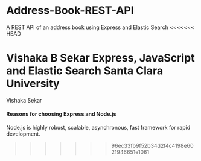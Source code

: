 # Address-Book-REST-API


A REST API of an address book using Express and Elastic Search
<<<<<<< HEAD

Vishaka B Sekar
Express, JavaScript and Elastic Search
Santa Clara University
=======
Vishaka Sekar


#### Reasons for choosing Express and Node.js

  Node.js is highly robust, scalable, asynchronous, fast framework for rapid development.


>>>>>>> 96ec33fb9f52b34d2f4c4198e6021946651e1061
